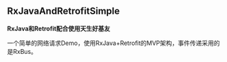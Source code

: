 ## RxJavaAndRetrofitSimple
**RxJava和Retrofit配合使用天生好基友**

一个简单的网络请求Demo，使用RxJava+Retrofit的MVP架构，事件传递采用的是RxBus。
